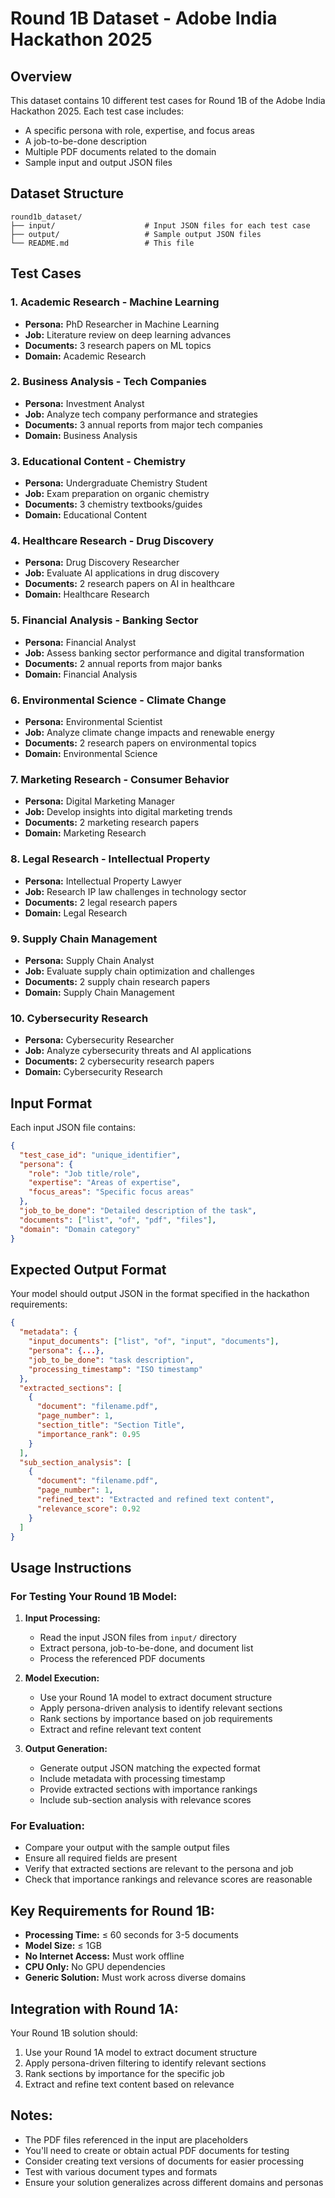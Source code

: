 # Round 1B Dataset - Adobe India Hackathon 2025

## Overview
This dataset contains 10 different test cases for Round 1B of the Adobe India Hackathon 2025. Each test case includes:
- A specific persona with role, expertise, and focus areas
- A job-to-be-done description
- Multiple PDF documents related to the domain
- Sample input and output JSON files

## Dataset Structure
```
round1b_dataset/
├── input/                    # Input JSON files for each test case
├── output/                   # Sample output JSON files
└── README.md                 # This file
```

## Test Cases

### 1. Academic Research - Machine Learning
- **Persona:** PhD Researcher in Machine Learning
- **Job:** Literature review on deep learning advances
- **Documents:** 3 research papers on ML topics
- **Domain:** Academic Research

### 2. Business Analysis - Tech Companies
- **Persona:** Investment Analyst
- **Job:** Analyze tech company performance and strategies
- **Documents:** 3 annual reports from major tech companies
- **Domain:** Business Analysis

### 3. Educational Content - Chemistry
- **Persona:** Undergraduate Chemistry Student
- **Job:** Exam preparation on organic chemistry
- **Documents:** 3 chemistry textbooks/guides
- **Domain:** Educational Content

### 4. Healthcare Research - Drug Discovery
- **Persona:** Drug Discovery Researcher
- **Job:** Evaluate AI applications in drug discovery
- **Documents:** 2 research papers on AI in healthcare
- **Domain:** Healthcare Research

### 5. Financial Analysis - Banking Sector
- **Persona:** Financial Analyst
- **Job:** Assess banking sector performance and digital transformation
- **Documents:** 2 annual reports from major banks
- **Domain:** Financial Analysis

### 6. Environmental Science - Climate Change
- **Persona:** Environmental Scientist
- **Job:** Analyze climate change impacts and renewable energy
- **Documents:** 2 research papers on environmental topics
- **Domain:** Environmental Science

### 7. Marketing Research - Consumer Behavior
- **Persona:** Digital Marketing Manager
- **Job:** Develop insights into digital marketing trends
- **Documents:** 2 marketing research papers
- **Domain:** Marketing Research

### 8. Legal Research - Intellectual Property
- **Persona:** Intellectual Property Lawyer
- **Job:** Research IP law challenges in technology sector
- **Documents:** 2 legal research papers
- **Domain:** Legal Research

### 9. Supply Chain Management
- **Persona:** Supply Chain Analyst
- **Job:** Evaluate supply chain optimization and challenges
- **Documents:** 2 supply chain research papers
- **Domain:** Supply Chain Management

### 10. Cybersecurity Research
- **Persona:** Cybersecurity Researcher
- **Job:** Analyze cybersecurity threats and AI applications
- **Documents:** 2 cybersecurity research papers
- **Domain:** Cybersecurity Research

## Input Format
Each input JSON file contains:
```json
{
  "test_case_id": "unique_identifier",
  "persona": {
    "role": "Job title/role",
    "expertise": "Areas of expertise",
    "focus_areas": "Specific focus areas"
  },
  "job_to_be_done": "Detailed description of the task",
  "documents": ["list", "of", "pdf", "files"],
  "domain": "Domain category"
}
```

## Expected Output Format
Your model should output JSON in the format specified in the hackathon requirements:
```json
{
  "metadata": {
    "input_documents": ["list", "of", "input", "documents"],
    "persona": {...},
    "job_to_be_done": "task description",
    "processing_timestamp": "ISO timestamp"
  },
  "extracted_sections": [
    {
      "document": "filename.pdf",
      "page_number": 1,
      "section_title": "Section Title",
      "importance_rank": 0.95
    }
  ],
  "sub_section_analysis": [
    {
      "document": "filename.pdf",
      "page_number": 1,
      "refined_text": "Extracted and refined text content",
      "relevance_score": 0.92
    }
  ]
}
```

## Usage Instructions

### For Testing Your Round 1B Model:
1. **Input Processing:**
   - Read the input JSON files from `input/` directory
   - Extract persona, job-to-be-done, and document list
   - Process the referenced PDF documents

2. **Model Execution:**
   - Use your Round 1A model to extract document structure
   - Apply persona-driven analysis to identify relevant sections
   - Rank sections by importance based on job requirements
   - Extract and refine relevant text content

3. **Output Generation:**
   - Generate output JSON matching the expected format
   - Include metadata with processing timestamp
   - Provide extracted sections with importance rankings
   - Include sub-section analysis with relevance scores

### For Evaluation:
- Compare your output with the sample output files
- Ensure all required fields are present
- Verify that extracted sections are relevant to the persona and job
- Check that importance rankings and relevance scores are reasonable

## Key Requirements for Round 1B:
- **Processing Time:** ≤ 60 seconds for 3-5 documents
- **Model Size:** ≤ 1GB
- **No Internet Access:** Must work offline
- **CPU Only:** No GPU dependencies
- **Generic Solution:** Must work across diverse domains

## Integration with Round 1A:
Your Round 1B solution should:
1. Use your Round 1A model to extract document structure
2. Apply persona-driven filtering to identify relevant sections
3. Rank sections by importance for the specific job
4. Extract and refine text content based on relevance

## Notes:
- The PDF files referenced in the input are placeholders
- You'll need to create or obtain actual PDF documents for testing
- Consider creating text versions of documents for easier processing
- Test with various document types and formats
- Ensure your solution generalizes across different domains and personas 